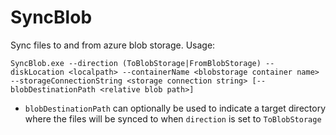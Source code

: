 SyncBlob
========

Sync files to and from azure blob storage. Usage:

`SyncBlob.exe --direction (ToBlobStorage|FromBlobStorage) --diskLocation <localpath> --containerName <blobstorage container name> --storageConnectionString <storage connection string> [--blobDestinationPath <relative blob path>]`

 * `blobDestinationPath` can optionally be used to indicate a target directory where the files will be synced to when `direction` is set to `ToBlobStorage`
